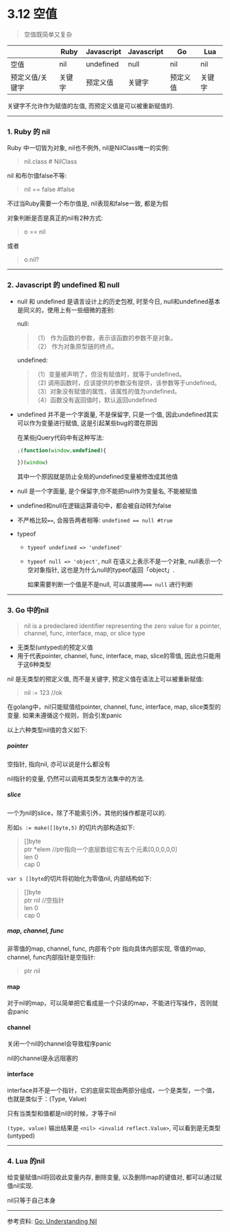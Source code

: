 # 3.12 空值

> 空值既简单又复杂

|                 | Ruby   | Javascript | Javascript | Go       | Lua    |
|-----------------|--------|------------|------------|----------|--------|
| 空值            | nil    | undefined  | null       | nil      | nil    |
| 预定义值/关键字 | 关键字 | 预定义值   | 关键字     | 预定义值 | 关键字 |

 关键字不允许作为赋值的左值, 而预定义值是可以被重新赋值的.

---

### 1. Ruby 的 nil

Ruby 中一切皆为对象, nil也不例外, nil是NilClass唯一的实例:

> nil.class # NilClass

nil 和布尔值false不等:

> nil == false #false

不过当Ruby需要一个布尔值是, nil表现和false一致, 都是为假

对象判断是否是真正的nil有2种方式:

> o == nil

或者

> o.nil?

---

### 2. Javascript 的 undefined 和 null

* null 和 undefined 是语言设计上的历史包袱, 时至今日, null和undefined基本是同义的，使用上有一些细微的差别:

  null:

  >（1） 作为函数的参数，表示该函数的参数不是对象。  
  >（2） 作为对象原型链的终点。

  undefined:

  >（1）变量被声明了，但没有赋值时，就等于undefined。  
  >（2) 调用函数时，应该提供的参数没有提供，该参数等于undefined。  
  >（3）对象没有赋值的属性，该属性的值为undefined。  
  >（4）函数没有返回值时，默认返回undefined


* undefined 并不是一个字面量, 不是保留字, 只是一个值, 因此undefined其实可以作为变量进行赋值, 这是引起某些bug的潜在原因

  在某些jQuery代码中有这种写法:

  ```javascript
  ;(function(window,undefined){

  })(window)
  ```
  其中一个原因就是防止全局的undefined变量被修改成其他值

* null 是一个字面量, 是个保留字,你不能把null作为变量名, 不能被赋值

* undefined和null在逻辑运算语句中，都会被自动转为false

* 不严格比较`==`, 会报告两者相等: `undefined == null #true`

* typeof

  * `typeof undefined => 'undefined'`
  * `typeof null => 'object'`, null 在语义上表示不是一个对象, null表示一个空对象指针, 这也是为什么null的typeof返回「object」.

    如果需要判断一个值是不是null, 可以直接用`=== null` 进行判断

---

### 3. Go 中的nil

> nil is a predeclared identifier representing the zero value for a pointer, channel, func, interface, map, or slice type

* 无类型(untyped)的预定义值
* 用于代表pointer, channel, func, interface, map, slice的零值, 因此也只能用于这6种类型

nil 是无类型的预定义值, 而不是关键字, 预定义值在语法上可以被重新赋值:

> nil := 123 //ok

在golang中，nil只能赋值给pointer, channel, func, interface, map, slice类型的变量. 如果未遵循这个规则，则会引发panic

以上六种类型nil值的含义如下:

##### pointer

空指针, 指向nil, 亦可以说是什么都没有

nil指针的变量, 仍然可以调用其类型方法集中的方法.

##### slice

一个为nil的slice，除了不能索引外，其他的操作都是可以的.

形如`s := make([]byte,5)` 的切片内部构造如下:

>[]byte  
>ptr *elem //ptr指向一个底层数组它有五个元素[0,0,0,0,0]  
>len 0  
>cap 0

`var s []byte`的切片将初始化为零值nil, 内部结构如下:

>[]byte  
>ptr nil //空指针  
>len 0  
>cap 0

##### map, channel, func

非零值的map, channel, func, 内部有个ptr 指向具体内部实现, 零值的map, channel, func内部指针是空指针:

>ptr nil

#### map

对于nil的map，可以简单把它看成是一个只读的map，不能进行写操作，否则就会panic

#### channel

关闭一个nil的channel会导致程序panic

nil的channel是永远阻塞的

#### interface

interface并不是一个指针，它的底层实现由两部分组成，一个是类型，一个值，也就是类似于：(Type, Value)

只有当类型和值都是nil的时候，才等于nil

`(type, value)` 输出结果是 `<nil> <invalid reflect.Value>`, 可以看到是无类型(untyped)

---

### 4. Lua 的nil

给变量赋值nil将回收此变量内存, 删除变量, 以及删除map的键值对, 都可以通过赋值nil实现.

nil只等于自己本身

---

参考资料: [Go: Understanding Nil](https://speakerdeck.com/campoy/understanding-nil)
